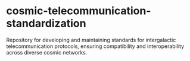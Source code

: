 # cosmic-telecommunication-standardization
Repository for developing and maintaining standards for intergalactic telecommunication protocols, ensuring compatibility and interoperability across diverse cosmic networks.
